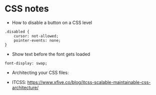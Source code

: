 # CSS notes

* How to disable a button on a CSS level
~~~
.disabled {
    cursor: not-allowed;
    pointer-events: none;
}
~~~

* Show text before the font gets loaded
~~~
font-display: swap;
~~~


* Architecting your CSS files:
- ITCSS: https://www.xfive.co/blog/itcss-scalable-maintainable-css-architecture/
